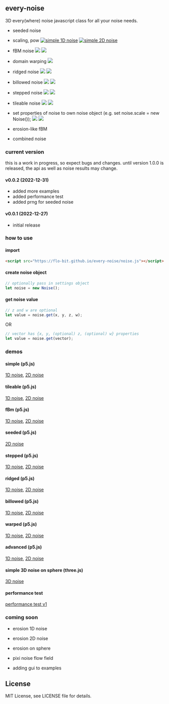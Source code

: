 ## every-noise

3D every(where) noise javascript class for all your noise needs.

- seeded noise
- scaling, pow
  [![simple 1D noise](./images/simple-1D.png)](https://flo-bit.github.io/every-noise/demos/p5-simple-1D-noise.html)
  [![simple 2D noise](./images/simple-2D.png)](https://flo-bit.github.io/every-noise/demos/p5-simple-2D-noise.html)
- fBM noise
  [![](./images/fbm-1D.png)](https://flo-bit.github.io/every-noise/demos/p5-fbm-1D-noise.html)
  [![](./images/fbm-2D.png)](https://flo-bit.github.io/every-noise/demos/p5-fbm-2D-noise.html)
- domain warping
  [![](./images/warped-2D.png)](https://flo-bit.github.io/every-noise/demos/p5-warped-2D-noise.html)
- ridged noise
  [![](./images/ridged-1D.png)](https://flo-bit.github.io/every-noise/demos/p5-ridged-1D-noise.html)
  [![](./images/ridged-2D.png)](https://flo-bit.github.io/every-noise/demos/p5-ridged-2D-noise.html)
- billowed noise
  [![](./images/billowed-1D.png)](https://flo-bit.github.io/every-noise/demos/p5-billowed-1D-noise.html)
  [![](./images/billowed-2D.png)](https://flo-bit.github.io/every-noise/demos/p5-billowed-2D-noise.html)
- stepped noise
  [![](./images/stepped-1D.png)](https://flo-bit.github.io/every-noise/demos/p5-stepped-1D-noise.html)
  [![](./images/stepped-2D.png)](https://flo-bit.github.io/every-noise/demos/p5-stepped-2D-noise.html)
- tileable noise
  [![](./images/tileable-1D.png)](https://flo-bit.github.io/every-noise/demos/p5-tileable-1D-noise.html)
  [![](./images/tileable-2D.png)](https://flo-bit.github.io/every-noise/demos/p5-tileable-2D-noise.html)
- set properties of noise to own noise object (e.g. set noise.scale = new Noise());
  [![](./images/advanced-1D.png)](https://flo-bit.github.io/every-noise/demos/p5-advanced-1D-noise.html)
  [![](./images/advanced-2D.png)](https://flo-bit.github.io/every-noise/demos/p5-advanced-2D-noise.html)
- erosion-like fBM

- combined noise

### current version

this is a work in progress, so expect bugs and changes. until version 1.0.0 is released, the api as well as noise results may change.

#### v0.0.2 (2022-12-31)

- added more examples
- added performance test
- added prng for seeded noise

#### v0.0.1 (2022-12-27)

- initial release

### how to use

#### import

```html
<script src="https://flo-bit.github.io/every-noise/noise.js"></script>
```

#### create noise object

```javascript
// optionally pass in settings object
let noise = new Noise();
```

#### get noise value

```javascript
// z and w are optional
let value = noise.get(x, y, z, w);
```

OR

```javascript
// vector has {x, y, (optional) z, (optional) w} properties
let value = noise.get(vector);
```

### demos

#### simple (p5.js)

[1D noise](https://flo-bit.github.io/every-noise/demos/p5-simple-1D-noise.html), [2D noise](https://flo-bit.github.io/every-noise/demos/p5-simple-2D-noise.html)

#### tileable (p5.js)

[1D noise](https://flo-bit.github.io/every-noise/demos/p5-tileable-1D-noise.html), [2D noise](https://flo-bit.github.io/every-noise/demos/p5-tileable-2D-noise.html)

#### fBm (p5.js)

[1D noise](https://flo-bit.github.io/every-noise/demos/p5-fbm-1D-noise.html), [2D noise](https://flo-bit.github.io/every-noise/demos/p5-fbm-2D-noise.html)

#### seeded (p5.js)

[2D noise](https://flo-bit.github.io/every-noise/demos/p5-seeded-2D-noise.html)

#### stepped (p5.js)

[1D noise](https://flo-bit.github.io/every-noise/demos/p5-stepped-1D-noise.html), [2D noise](https://flo-bit.github.io/every-noise/demos/p5-stepped-2D-noise.html)

#### ridged (p5.js)

[1D noise](https://flo-bit.github.io/every-noise/demos/p5-ridged-1D-noise.html), [2D noise](https://flo-bit.github.io/every-noise/demos/p5-ridged-2D-noise.html)

#### billowed (p5.js)

[1D noise](https://flo-bit.github.io/every-noise/demos/p5-billowed-1D-noise.html), [2D noise](https://flo-bit.github.io/every-noise/demos/p5-billowed-2D-noise.html)

#### warped (p5.js)

[1D noise](https://flo-bit.github.io/every-noise/demos/p5-warped-1D-noise.html), [2D noise](https://flo-bit.github.io/every-noise/demos/p5-warped-2D-noise.html)

#### advanced (p5.js)

[1D noise](https://flo-bit.github.io/every-noise/demos/p5-advanced-1D-noise.html), [2D noise](https://flo-bit.github.io/every-noise/demos/p5-advanced-2D-noise.html)

#### simple 3D noise on sphere (three.js)

[3D noise](https://flo-bit.github.io/every-noise/demos/three-simple-3D-sphere.html)

#### performance test

[performance test v1](https://flo-bit.github.io/every-noise/demos/performance-test.html)

### coming soon

- erosion 1D noise

- erosion 2D noise

- erosion on sphere

- pixi noise flow field

- adding gui to examples

## License

MIT License, see LICENSE file for details.
